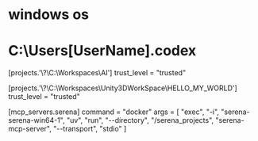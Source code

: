 

# windows os
# C:\Users\[UserName]\.codex

[projects.'\\?\C:\Workspaces\AI']
trust_level = "trusted"

[projects.'\\?\C:\Workspaces\Unity3DWorkSpace\HELLO_MY_WORLD']
trust_level = "trusted"

[mcp_servers.serena]
command = "docker"
args = [
  "exec", "-i", "serena-serena-win64-1",
  "uv", "run", "--directory", "/serena_projects",
  "serena-mcp-server", "--transport", "stdio"
]
